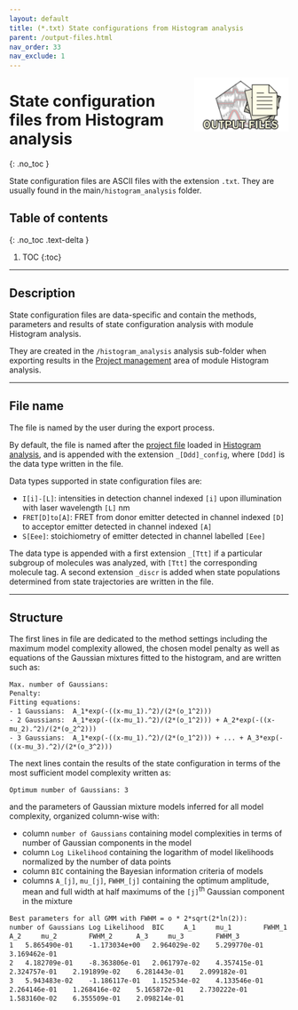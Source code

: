 ```yaml
---
layout: default
title: (*.txt) State configurations from Histogram analysis
parent: /output-files.html
nav_order: 33
nav_exclude: 1
---
```


<img src="../assets/images/logos/logo-output-files_400px.png" width="170" style="float:right; margin-left: 15px;"/>

# State configuration files from Histogram analysis
{: .no_toc }

State configuration files are ASCII files with the extension `.txt`. They are usually found in the main`/histogram_analysis` folder.


## Table of contents
{: .no_toc .text-delta }

1. TOC
{:toc}


---

## Description

State configuration files are data-specific and contain the methods, parameters and results of state configuration analysis with module Histogram analysis.

They are created in the `/histogram_analysis` analysis sub-folder when exporting results in the 
[Project management](../histogram-analysis/panels/area-management.html#export-analysis-results) area of module Histogram analysis.


---

## File name

The file is named by the user during the export process.

By default, the file is named after the <u>project file</u> loaded in 
[Histogram analysis](../histogram-analysis/panels/area-management.html#project-list), and is appended with the extension `_[Ddd]_config`, where `[Ddd]` is the data type written in the file.

Data types supported in state configuration files are:
* `I[i]-[L]`: intensities in detection channel indexed `[i]` upon illumination with laser wavelength `[L]` nm
* `FRET[D]to[A]`: FRET from donor emitter detected in channel indexed `[D]` to acceptor emitter detected in channel indexed `[A]`
* `S[Eee]`: stoichiometry of emitter detected in channel labelled `[Eee]`

The data type is appended with a first extension `_[Ttt]` if a particular subgroup of molecules was analyzed, with `[Ttt]` the corresponding molecule tag.
A second extension `_discr` is added when state populations determined from state trajectories are written in the file.


---

## Structure

The first lines in file are dedicated to the method settings including the maximum model complexity allowed, the chosen model penalty as well as equations of the Gaussian mixtures fitted to the histogram, and are written such as:

```
Max. number of Gaussians:
Penalty:
Fitting equations:
- 1 Gaussians:	A_1*exp(-((x-mu_1).^2)/(2*(o_1^2)))
- 2 Gaussians:	A_1*exp(-((x-mu_1).^2)/(2*(o_1^2))) + A_2*exp(-((x-mu_2).^2)/(2*(o_2^2)))
- 3 Gaussians:	A_1*exp(-((x-mu_1).^2)/(2*(o_1^2))) + ... + A_3*exp(-((x-mu_3).^2)/(2*(o_3^2)))
```

The next lines contain the results of the state configuration in terms of the most sufficient model complexity written as:

```
Optimum number of Gaussians: 3
```

and the parameters of Gaussian mixture models inferred for all model complexity, organized column-wise with:
* column `number of Gaussians` containing model complexities in terms of number of Gaussian components in the model
* column `Log Likelihood` containing the logarithm of model likelihoods normalized by the number of data points
* column `BIC` containing the Bayesian information criteria of models
* columns `A_[j]`, `mu_[j]`, `FWHM_[j]` containing the optimum amplitude, mean and full width at half maximums of the `[j]`<sup>th</sup> Gaussian component in the mixture

```
Best parameters for all GMM with FWHM = o * 2*sqrt(2*ln(2)):
number of Gaussians	Log Likelihood	BIC		A_1		mu_1		FWHM_1		A_2		mu_2		FWHM_2		A_3		mu_3		FWHM_3		
1	5.865490e-01	-1.173034e+00	2.964029e-02	5.299770e-01	3.169462e-01
2	4.182709e-01	-8.363806e-01	2.061797e-02	4.357415e-01	2.324757e-01	2.191899e-02	6.281443e-01	2.099182e-01
3	5.943483e-02	-1.186117e-01	1.152534e-02	4.133546e-01	2.264146e-01	1.268416e-02	5.165872e-01	2.730222e-01	1.583160e-02	6.355509e-01	2.098214e-01
```
